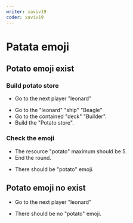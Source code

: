```yaml
---
writer: xaviv19
coder: xaviv19
---
```


# Patata emoji

## Potato emoji exist

### Build potato store

 * Go to the next player "leonard"
 <!-- SNAPSHOT status=200 -->
 * Go to the "leonard" "ship" "Beagle"
 * Go to the contained "deck" "Builder".
 * Build the "Potato store".
 <!-- SNAPSHOT status=200 -->
 
### Check the emoji

 * The resource "potato" maximum should be 5.
 * End the round.
 <!-- SNAPSHOT status=200 -->
 * There should be "potato" emoji.

## Potato emoji no exist

 * Go to the next player "leonard"
 <!-- SNAPSHOT status=200 -->
 * There should be no "potato" emoji.


